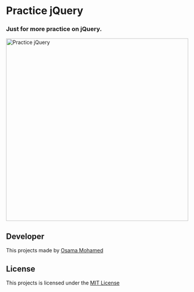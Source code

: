 # Practice jQuery
### Just for more practice on jQuery.

[<img src="http://taswar.zeytinsoft.com/wp-content/uploads/2014/05/jquery-logo.png" width="500" title="Practice jQuery" >](https://github.com/OSAMAMOHAMED1234)

## Developer
This projects made by [Osama Mohamed](https://www.facebook.com/osama.mohamed.ms)

## License
This projects is licensed under the [MIT License](https://opensource.org/licenses/MIT)
